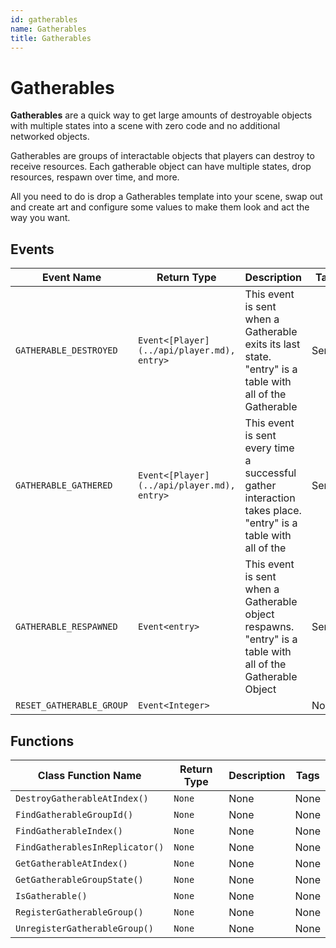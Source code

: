 ```yaml
---
id: gatherables
name: Gatherables
title: Gatherables
---
```


# Gatherables

**Gatherables** are a quick way to get large amounts of destroyable objects with multiple states into a scene with zero code and no additional networked objects.

Gatherables are groups of interactable objects that players can destroy to receive resources. Each gatherable object can have multiple states, drop resources, respawn over time, and more.

All you need to do is drop a Gatherables template into your scene, swap out and create art and configure some values to make them look and act the way you want.

## Events

| Event Name | Return Type | Description | Tags |
| ---------- | ----------- | ----------- | ---- |
| `GATHERABLE_DESTROYED` | `Event<[Player](../api/player.md), entry>` | This event is sent when a Gatherable exits its last state. "entry" is a table with all of the Gatherable | Server |
| `GATHERABLE_GATHERED` | `Event<[Player](../api/player.md), entry>` | This event is sent every time a successful gather interaction takes place. "entry" is a table with all of the | Server |
| `GATHERABLE_RESPAWNED` | `Event<entry>` | This event is sent when a Gatherable object respawns. "entry" is a table with all of the Gatherable Object | Server |
| `RESET_GATHERABLE_GROUP` | `Event<Integer>` |  | None |

## Functions

| Class Function Name | Return Type | Description | Tags |
| ------------------- | ----------- | ----------- | ---- |
| `DestroyGatherableAtIndex()` | `None` | None | None |
| `FindGatherableGroupId()` | `None` | None | None |
| `FindGatherableIndex()` | `None` | None | None |
| `FindGatherablesInReplicator()` | `None` | None | None |
| `GetGatherableAtIndex()` | `None` | None | None |
| `GetGatherableGroupState()` | `None` | None | None |
| `IsGatherable()` | `None` | None | None |
| `RegisterGatherableGroup()` | `None` | None | None |
| `UnregisterGatherableGroup()` | `None` | None | None |
